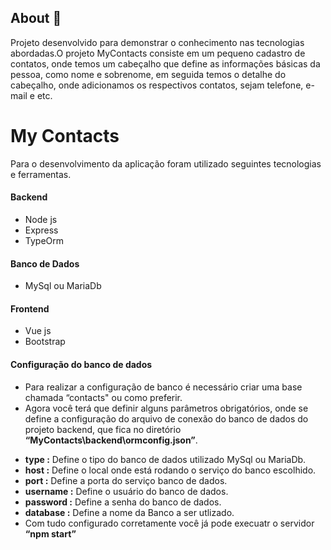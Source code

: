 ## About 🧾
Projeto desenvolvido para demonstrar o conhecimento nas tecnologias abordadas.O projeto MyContacts consiste em um pequeno cadastro de contatos, onde temos um cabeçalho que define as informações básicas da pessoa, como nome e sobrenome, em seguida temos o detalhe do cabeçalho, onde adicionamos os respectivos contatos, sejam telefone, e-mail e etc.

# My Contacts
Para o desenvolvimento da aplicação foram utilizado seguintes tecnologias e ferramentas.
#### Backend
- Node js
- Express
- TypeOrm
#### Banco de Dados
- MySql ou MariaDb
#### Frontend
- Vue js
- Bootstrap
#### Configuração do banco de dados
- Para realizar a configuração de banco é necessário criar uma base chamada “contacts" ou como preferir.
- Agora você terá que definir alguns parâmetros obrigatórios, onde se define a configuração do arquivo de conexão do banco de dados do projeto backend, que fica no diretório **“MyContacts\backend\ormconfig.json”**.
* **type :** Define o tipo do banco de dados utilizado MySql ou MariaDb.
* **host :** Define o local onde está rodando o serviço do banco escolhido.
* **port :** Define a porta do serviço banco de dados.
* **username :** Define o usuário do banco de dados.
* **password :**  Define a senha do banco de dados.
* **database :** Define a nome da Banco a ser utlizado. 
* Com tudo configurado corretamente você já pode execuatr o servidor **“npm start”**
